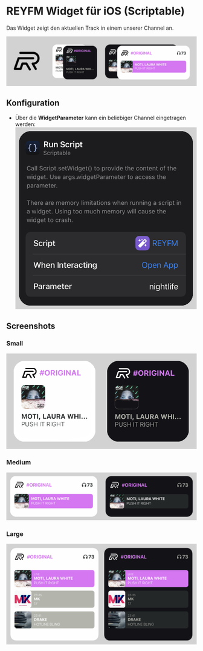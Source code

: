 # REYFM Widget für iOS (Scriptable)
Das Widget zeigt den aktuellen Track in einem unserer Channel an.

![Banner](https://raw.githubusercontent.com/Laennart/reyfm-widget/main/assets/banner.png)

## Konfiguration
- Über die **WidgetParameter** kann ein beliebiger Channel eingetragen werden:
![WidgetParameter](https://raw.githubusercontent.com/Laennart/reyfm-widget/main/assets/WidgetParameters.png)

## Screenshots
### Small
![Small](https://raw.githubusercontent.com/Laennart/reyfm-widget/main/assets/Small.png)

### Medium
![Medium](https://raw.githubusercontent.com/Laennart/reyfm-widget/main/assets/Medium.png)

### Large
![Large](https://raw.githubusercontent.com/Laennart/reyfm-widget/main/assets/Large.png)
